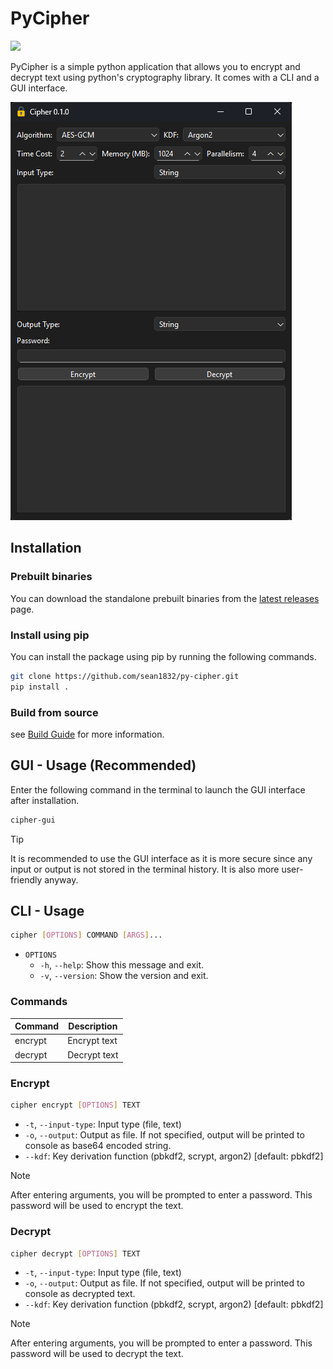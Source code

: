 # PyCipher
<img src="https://github.com/sean1832/py-cipher/blob/main/cipher/assets/icon.png" width="160">

PyCipher is a simple python application that allows you to encrypt and decrypt text using python's cryptography library.
It comes with a CLI and a GUI interface.

![](/docs/images/app_screenshot.png)

## Installation

### Prebuilt binaries
You can download the standalone prebuilt binaries from the [latest releases](https://github.com/sean1832/py-cipher/releases/latest) page.

### Install using pip
You can install the package using pip by running the following commands.
```bash
git clone https://github.com/sean1832/py-cipher.git
pip install .
```

### Build from source
see [Build Guide](https://github.com/sean1832/py-cipher/blob/main/docs/Build.md) for more information.

## GUI - Usage (Recommended)
Enter the following command in the terminal to launch the GUI interface after installation.
```bash
cipher-gui
```

> [!TIP]
> It is recommended to use the GUI interface as it is more secure since any input or output is not stored in the terminal history.
> It is also more user-friendly anyway.

## CLI - Usage
```bash
cipher [OPTIONS] COMMAND [ARGS]...
```
- `OPTIONS`
  - `-h`, `--help`: Show this message and exit.
  - `-v`, `--version`: Show the version and exit.
  

### Commands
| Command | Description  |
| ------- | ------------ |
| encrypt | Encrypt text |
| decrypt | Decrypt text |

### Encrypt
```bash
cipher encrypt [OPTIONS] TEXT
```
- `-t`, `--input-type`: Input type (file, text)
- `-o`, `--output`: Output as file. If not specified, output will be printed to console as base64 encoded string.
- `--kdf`: Key derivation function (pbkdf2, scrypt, argon2) [default: pbkdf2]

> [!NOTE]
> After entering arguments, you will be prompted to enter a password. This password will be used to encrypt the text.


### Decrypt
```bash
cipher decrypt [OPTIONS] TEXT
```
- `-t`, `--input-type`: Input type (file, text)
- `-o`, `--output`: Output as file. If not specified, output will be printed to console as decrypted text.
- `--kdf`: Key derivation function (pbkdf2, scrypt, argon2) [default: pbkdf2]

> [!NOTE]
> After entering arguments, you will be prompted to enter a password. This password will be used to decrypt the text.

